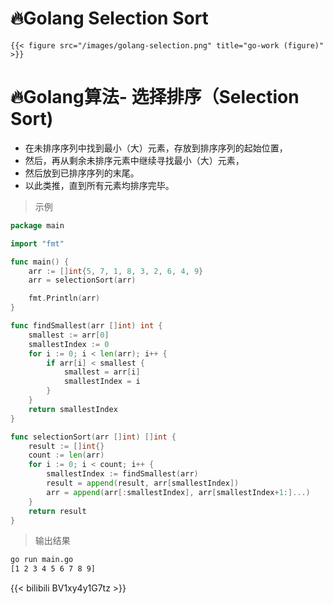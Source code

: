 # 🔥Golang Selection Sort


    {{< figure src="/images/golang-selection.png" title="go-work (figure)" >}}
# 🔥Golang算法- 选择排序（Selection Sort)
* 在未排序序列中找到最小（大）元素，存放到排序序列的起始位置，
* 然后，再从剩余未排序元素中继续寻找最小（大）元素，
* 然后放到已排序序列的末尾。
* 以此类推，直到所有元素均排序完毕。
<!--more-->

> 示例
```go
package main

import "fmt"

func main() {
	arr := []int{5, 7, 1, 8, 3, 2, 6, 4, 9}
	arr = selectionSort(arr)

	fmt.Println(arr)
}

func findSmallest(arr []int) int {
	smallest := arr[0]
	smallestIndex := 0
	for i := 0; i < len(arr); i++ {
		if arr[i] < smallest {
			smallest = arr[i]
			smallestIndex = i
		}
	}
	return smallestIndex
}

func selectionSort(arr []int) []int {
	result := []int{}
	count := len(arr)
	for i := 0; i < count; i++ {
		smallestIndex := findSmallest(arr)
		result = append(result, arr[smallestIndex])
		arr = append(arr[:smallestIndex], arr[smallestIndex+1:]...)
	}
	return result
}
```

> 输出结果
```bash
go run main.go
[1 2 3 4 5 6 7 8 9]
```

{{< bilibili BV1xy4y1G7tz >}}
